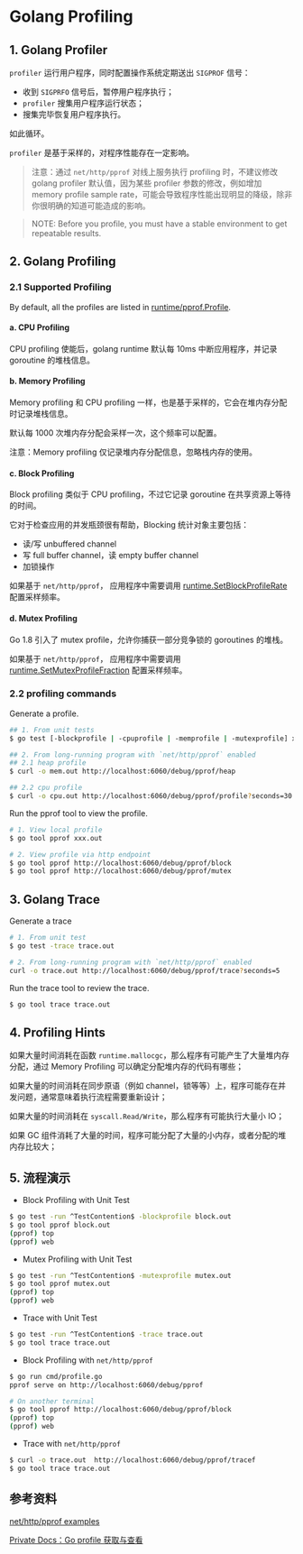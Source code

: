 # Golang Profiling

## 1. Golang Profiler

`profiler` 运行用户程序，同时配置操作系统定期送出 `SIGPROF` 信号：

- 收到 `SIGPRFO` 信号后，暂停用户程序执行；
- `profiler` 搜集用户程序运行状态；
- 搜集完毕恢复用户程序执行。

如此循环。

`profiler` 是基于采样的，对程序性能存在一定影响。

> 注意：通过 `net/http/pprof` 对线上服务执行 profiling 时，不建议修改 golang profiler 默认值，因为某些 profiler 参数的修改，例如增加 memory profile sample rate，可能会导致程序性能出现明显的降级，除非你很明确的知道可能造成的影响。

> NOTE: Before you profile, you must have a stable environment to get repeatable results.

## 2. Golang Profiling

### 2.1 Supported Profiling

By default, all the profiles are listed in [runtime/pprof.Profile](https://pkg.go.dev/runtime/pprof#Profile).

#### a. CPU Profiling

 CPU profiling 使能后，golang runtime 默认每 10ms 中断应用程序，并记录 goroutine 的堆栈信息。

#### b. Memory Profiling

Memory profiling 和 CPU profiling 一样，也是基于采样的，它会在堆内存分配时记录堆栈信息。

默认每 1000 次堆内存分配会采样一次，这个频率可以配置。

注意：Memory profiling 仅记录堆内存分配信息，忽略栈内存的使用。

#### c. Block Profiling

Block profiling 类似于 CPU profiling，不过它记录 goroutine 在共享资源上等待的时间。

它对于检查应用的并发瓶颈很有帮助，Blocking 统计对象主要包括：

- 读/写 unbuffered channel
- 写 full buffer channel，读 empty buffer channel
- 加锁操作

如果基于 `net/http/pprof`， 应用程序中需要调用 [runtime.SetBlockProfileRate](https://pkg.go.dev/runtime#SetBlockProfileRate)  配置采样频率。

#### d. Mutex Profiling

Go 1.8 引入了 mutex profile，允许你捕获一部分竞争锁的 goroutines 的堆栈。

如果基于 `net/http/pprof`， 应用程序中需要调用 [runtime.SetMutexProfileFraction](https://pkg.go.dev/runtime#SetMutexProfileFraction) 配置采样频率。

### 2.2 profiling commands

Generate a profile.

```bash
## 1. From unit tests
$ go test [-blockprofile | -cpuprofile | -memprofile | -mutexprofile] xxx.out

## 2. From long-running program with `net/http/pprof` enabled
## 2.1 heap profile
$ curl -o mem.out http://localhost:6060/debug/pprof/heap

## 2.2 cpu profile
$ curl -o cpu.out http://localhost:6060/debug/pprof/profile?seconds=30
```

Run the pprof tool to view the profile.

```bash
# 1. View local profile
$ go tool pprof xxx.out

# 2. View profile via http endpoint
$ go tool pprof http://localhost:6060/debug/pprof/block
$ go tool pprof http://localhost:6060/debug/pprof/mutex
```

## 3. Golang Trace

Generate a trace

```bash
# 1. From unit test
$ go test -trace trace.out

# 2. From long-running program with `net/http/pprof` enabled
curl -o trace.out http://localhost:6060/debug/pprof/trace?seconds=5
```

Run the trace tool to review the trace.

```bash
$ go tool trace trace.out
```

## 4. Profiling Hints

如果大量时间消耗在函数 `runtime.mallocgc`，那么程序有可能产生了大量堆内存分配，通过 Memory Profiling 可以确定分配堆内存的代码有哪些；

如果大量的时间消耗在同步原语（例如 channel，锁等等）上，程序可能存在并发问题，通常意味着执行流程需要重新设计；

如果大量的时间消耗在 `syscall.Read/Write`，那么程序有可能执行大量小 IO；

如果 GC 组件消耗了大量的时间，程序可能分配了大量的小内存，或者分配的堆内存比较大；

## 5. 流程演示

- Block Profiling with Unit Test

```bash
$ go test -run ^TestContention$ -blockprofile block.out
$ go tool pprof block.out
(pprof) top
(pprof) web
```

- Mutex Profiling with Unit Test

```bash
$ go test -run ^TestContention$ -mutexprofile mutex.out
$ go tool pprof mutex.out
(pprof) top
(pprof) web
```

- Trace with Unit Test

```bash
$ go test -run ^TestContention$ -trace trace.out
$ go tool trace trace.out
```

- Block Profiling with `net/http/pprof`

```bash
$ go run cmd/profile.go
pprof serve on http://localhost:6060/debug/pprof

# On another terminal
$ go tool pprof http://localhost:6060/debug/pprof/block
(pprof) top
(pprof) web
```

- Trace with `net/http/pprof`

```bash
$ curl -o trace.out  http://localhost:6060/debug/pprof/tracef
$ go tool trace trace.out
```

## 参考资料

[net/http/pprof examples](https://pkg.go.dev/net/http/pprof@go1.20#hdr-Usage_examples)

[Private Docs：Go profile 获取与查看](https://github.com/matrixorigin/docs/blob/main/guide/debug/profiling-guide.md)

